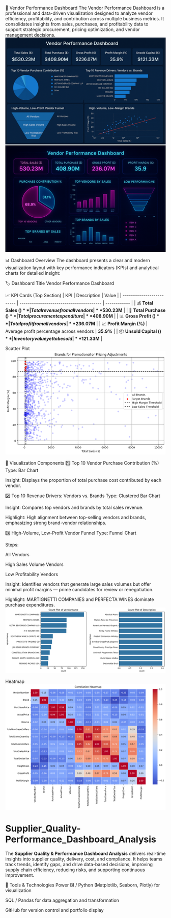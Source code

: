 🧠 Vendor Performance Dashboard
The Vendor Performance Dashboard is a professional and data-driven visualization designed to analyze vendor efficiency, profitability, and contribution across multiple business metrics.
It consolidates insights from sales, purchases, and profitability data to support strategic procurement, pricing optimization, and vendor management decisions.
![App Demo](https://github.com/Suyash1035/Supplier_Quality-Performance_Dashboard_Analysis/blob/main/Docd.png)
![App Demo](https://github.com/Suyash1035/Supplier_Quality-Performance_Dashboard_Analysis/blob/main/Scri.png)

📊 Dashboard Overview
The dashboard presents a clear and modern visualization layout with key performance indicators (KPIs) and analytical charts for detailed insight:

🏷️ Dashboard Title
Vendor Performance Dashboard

📈 KPI Cards (Top Section)
| KPI                       | Description                              | Value        |
| ------------------------- | ---------------------------------------- | ------------ |
| 💰 **Total Sales ($)**    | Total revenue from all vendors           | **$530.23M** |
| 🛒 **Total Purchase ($)** | Total procurement expenditure            | **$408.90M** |
| 📊 **Gross Profit ($)**   | Total profit from all vendors            | **$236.07M** |
| 📈 **Profit Margin (%)**  | Average profit percentage across vendors | **35.9%**    |
| 📦 **Unsold Capital ($)** | Inventory value yet to be sold           | **$121.33M** |

Scatter Plot
![App Demo](https://github.com/Suyash1035/Supplier_Quality-Performance_Dashboard_Analysis/blob/main/Scatter.png)

🧩 Visualization Components
1️⃣ Top 10 Vendor Purchase Contribution (%)
Type: Bar Chart

Insight: Displays the proportion of total purchase cost contributed by each vendor.

2️⃣ Top 10 Revenue Drivers: Vendors vs. Brands
Type: Clustered Bar Chart

Insight: Compares top vendors and brands by total sales revenue.

Highlight: High alignment between top-selling vendors and brands, emphasizing strong brand-vendor relationships.

3️⃣ High-Volume, Low-Profit Vendor Funnel
Type: Funnel Chart

Steps:

All Vendors

High Sales Volume Vendors

Low Profitability Vendors

Insight: Identifies vendors that generate large sales volumes but offer minimal profit margins — prime candidates for review or renegotiation.

Highlight: MARTIGNETTI COMPANIES and PERFECTA WINES dominate purchase expenditures.
![App Demo](https://github.com/Suyash1035/Supplier_Quality-Performance_Dashboard_Analysis/blob/main/Bar.png)

Heatmap
![App Demo](https://github.com/Suyash1035/Supplier_Quality-Performance_Dashboard_Analysis/blob/main/heatmap.png)

# Supplier_Quality-Performance_Dashboard_Analysis
The **Supplier Quality &amp; Performance Dashboard Analysis** delivers real-time insights into supplier quality, delivery, cost, and compliance. It helps teams track trends, identify gaps, and drive data-based decisions, improving supply chain efficiency, reducing risks, and supporting continuous improvement.


🧰 Tools & Technologies
Power BI / Python (Matplotlib, Seaborn, Plotly) for visualization

SQL / Pandas for data aggregation and transformation

GitHub for version control and portfolio display

